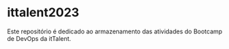 # ittalent2023
Este repositório é dedicado ao armazenamento das atividades do Bootcamp de DevOps da itTalent.
